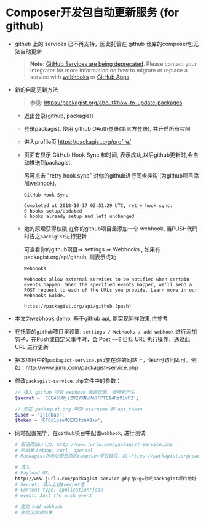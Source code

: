 # Composer开发包自动更新服务 (for github)



* github 上的 services 已不再支持，因此托管在 github 仓库的composer包无法自动更新

  > **Note:**
  > [GitHub   Services are being deprecated](https://developer.github.com/changes/2018-04-25-github-services-deprecation/). Please contact your integrator for more
  > information on how to migrate or replace a service with
  > [webhooks](https://developer.github.com/webhooks/) or
  > [GitHub Apps](https://developer.github.com/apps/differences-between-apps/#about-github-apps/).

* 新的自动更新方法

  > 参见: https://packagist.org/about#how-to-update-packages

  - 退出登录(github, packagist)

  - 登录packagist, 使用 github OAuth登录(第三方登录), 并开启所有权限

  - 进入profile页 https://packagist.org/profile/

  - 页面有显示 GitHub Hook Sync 和时间, 表示成功,以后github更新时,会自动推送到packagist.

    另可点击 "retry hook sync" 对你的github进行同步挂钩 (为github项目添加webhook). 

    ```
    GitHub Hook Sync
    
    Completed at 2018-10-17 02:51:29 UTC, retry hook sync.
    0 hooks setup/updated
    0 hooks already setup and left unchanged
    ```

  - 她的原理获得权限,在你的github项目里添加一个 webhook,  当PUSH代码时告之`packagist`进行更新

    可查看你的github项目=> settings => Webhooks , 如果有packagist.org/api/github, 则表示成功.

    ```
    Webhooks
    
    Webhooks allow external services to be notified when certain events happen. When the specified events happen, we’ll send a POST request to each of the URLs you provide. Learn more in our Webhooks Guide.
    
    https://packagist.org/api/github (push)
    ```

* 本文为webhook demo, 基于github api, 能实现同样效果,供参考

* 在托管的`github`项目里设置: `settings / Webhooks / add webhook` 进行添加钩子，在Push或自定义事件时，会 Post 一个目标 URL 执行操作，通过此 URL 进行更新

* 把本项目中的`packagist-service.php`放在你的网站上，保证可访问即可。例如：http://www.jurlu.com/packagist-service.php

* 修改`packagist-service.php`文件中的参数：

  ```php
  // 填入 github 项目 webhook 配置页面, 请随机产生 
  $secret = 'CCE46UUjsZVZYXNuMo7FPTEI4Ri91vP2';
  
  // 您在 packagist.org 中的 username 和 api_token
  $user = 'ijiabao';
  $token = 'CFGx1pioMOEX5fzAX8sw';
  ```

* 网站配置完毕，在`github`项目中配置`webhook`, 进行测试:

  ```bash
  # 假设网站url为: http://www.jurlu.com/packagist-service.php
  # 网站需支持php, curl, openssl
  # Packagist包地址即是您的composer项目首页，如：https://packagist.org/packages/ijiabao/laravel-dbdump
  
  # 填入
  # Payload URL:
  http://www.jurlu.com/packagist-service.php?pkg=你的packagist项目地址
  # Secret: 填入上述$secret值
  # Content type: application/json
  # event: Just the push event
  
  # 提交 Add webhook
  # 会显示测试结果
  ```

